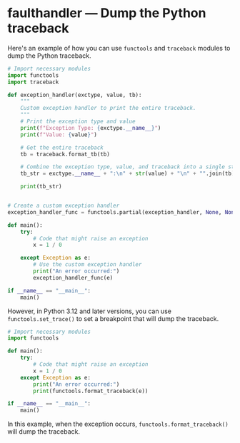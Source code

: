 # faulthandler — Dump the Python traceback

Here's an example of how you can use `functools` and `traceback` modules to dump the Python traceback.

```python
# Import necessary modules
import functools
import traceback

def exception_handler(exctype, value, tb):
    """
    Custom exception handler to print the entire traceback.
    """
    # Print the exception type and value
    print(f"Exception Type: {exctype.__name__}")
    print(f"Value: {value}")

    # Get the entire traceback
    tb = traceback.format_tb(tb)

    # Combine the exception type, value, and traceback into a single string
    tb_str = exctype.__name__ + ":\n" + str(value) + "\n" + "".join(tb)

    print(tb_str)


# Create a custom exception handler
exception_handler_func = functools.partial(exception_handler, None, None, sys.exc_info()[2])

def main():
    try:
        # Code that might raise an exception
        x = 1 / 0

    except Exception as e:
        # Use the custom exception handler
        print("An error occurred:")
        exception_handler_func(e)

if __name__ == "__main__":
    main()
```

However, in Python 3.12 and later versions, you can use `functools.set_trace()` to set a breakpoint that will dump the traceback.

```python
# Import necessary modules
import functools

def main():
    try:
        # Code that might raise an exception
        x = 1 / 0
    except Exception as e:
        print("An error occurred:")
        print(functools.format_traceback(e))

if __name__ == "__main__":
    main()
```

In this example, when the exception occurs, `functools.format_traceback()` will dump the traceback.
